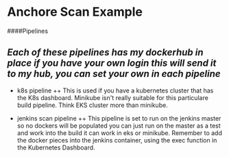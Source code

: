 # Anchore Scan Example


####Pipelines

 _Each of these pipelines has my dockerhub in place if you have your own login this will send it to my hub, you can set your own in each pipeline_
 ------

+ k8s pipeline
++ This is used if you have a kubernetes cluster that has the K8s dashboard. Minikube isn't really suitable for this particulare build pipeline. Think EKS cluster more than minikube.

+ jenkins scan pipeline
++ This pipeline is set to run on the jenkins master so no dockers will be populated you can just run on the master as a test and work into the build it can work in eks or minikube. Remember to add the docker pieces into the jenkins container, using the exec function in the Kubernetes Dashboard.
